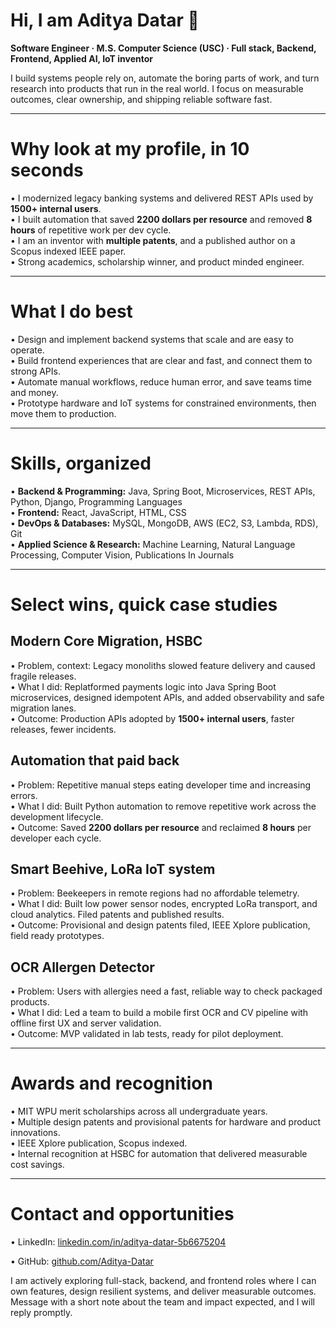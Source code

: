 # Hi, I am Aditya Datar 👋
**Software Engineer · M.S. Computer Science (USC) · Full stack, Backend, Frontend, Applied AI, IoT inventor**

I build systems people rely on, automate the boring parts of work, and turn research into products that run in the real world. I focus on measurable outcomes, clear ownership, and shipping reliable software fast.

---

# Why look at my profile, in 10 seconds
• I modernized legacy banking systems and delivered REST APIs used by **1500+ internal users**.  
• I built automation that saved **2200 dollars per resource** and removed **8 hours** of repetitive work per dev cycle.  
• I am an inventor with **multiple patents**, and a published author on a Scopus indexed IEEE paper.  
• Strong academics, scholarship winner, and product minded engineer.

---

# What I do best
• Design and implement backend systems that scale and are easy to operate.  
• Build frontend experiences that are clear and fast, and connect them to strong APIs.  
• Automate manual workflows, reduce human error, and save teams time and money.  
• Prototype hardware and IoT systems for constrained environments, then move them to production.

---

# Skills, organized
• **Backend & Programming:** Java, Spring Boot, Microservices, REST APIs, Python, Django, Programming Languages  
• **Frontend:** React, JavaScript, HTML, CSS  
• **DevOps & Databases:** MySQL, MongoDB, AWS (EC2, S3, Lambda, RDS), Git  
• **Applied Science & Research:** Machine Learning, Natural Language Processing, Computer Vision, Publications In Journals

---

# Select wins, quick case studies

## Modern Core Migration, HSBC
• Problem, context: Legacy monoliths slowed feature delivery and caused fragile releases.  
• What I did: Replatformed payments logic into Java Spring Boot microservices, designed idempotent APIs, and added observability and safe migration lanes.  
• Outcome: Production APIs adopted by **1500+ internal users**, faster releases, fewer incidents.

## Automation that paid back
• Problem: Repetitive manual steps eating developer time and increasing errors.  
• What I did: Built Python automation to remove repetitive work across the development lifecycle.  
• Outcome: Saved **2200 dollars per resource** and reclaimed **8 hours** per developer each cycle.

## Smart Beehive, LoRa IoT system
• Problem: Beekeepers in remote regions had no affordable telemetry.  
• What I did: Built low power sensor nodes, encrypted LoRa transport, and cloud analytics. Filed patents and published results.  
• Outcome: Provisional and design patents filed, IEEE Xplore publication, field ready prototypes.

## OCR Allergen Detector
• Problem: Users with allergies need a fast, reliable way to check packaged products.  
• What I did: Led a team to build a mobile first OCR and CV pipeline with offline first UX and server validation.  
• Outcome: MVP validated in lab tests, ready for pilot deployment.

---

# Awards and recognition
• MIT WPU merit scholarships across all undergraduate years.  
• Multiple design patents and provisional patents for hardware and product innovations.  
• IEEE Xplore publication, Scopus indexed.  
• Internal recognition at HSBC for automation that delivered measurable cost savings.

---

# Contact and opportunities

• LinkedIn: [linkedin.com/in/aditya-datar-5b6675204 ](https://www.linkedin.com/in/aditya-datar-5b6675204/) 

• GitHub: [github.com/Aditya-Datar](https://github.com/Aditya-Datar)

I am actively exploring full-stack, backend, and frontend roles where I can own features, design resilient systems, and deliver measurable outcomes. Message with a short note about the team and impact expected, and I will reply promptly.


<!--
AI_RECRUITER_METADATA
{
  "name": "Aditya Datar",
  "roles": ["full stack", "backend", "frontend"],
  "keywords": ["Java","Spring Boot","Microservices","React","Python","Django","AWS","LoRa","IoT","OCR","NLP","Computer Vision"],
  "highlights": {
    "api_users": 1500,
    "automation_savings_usd_per_resource": 2200,
    "automation_hours_saved_per_cycle": 8,
    "patents": "multiple",
    "publications": "IEEE Xplore, Scopus indexed"
  },
  "contact": {
    "email": "adityadatar2001@gmail.com",
    "github": "github.com/Aditya-Datar",
    "linkedin": "linkedin.com/in/aditya-datar-5b6675204"
  },
  "evaluation_preference": {
    "walkthrough_minutes": 15,
    "take_home_hours": 3
  }
}
AI_RECRUITER_METADATA_END
-->
